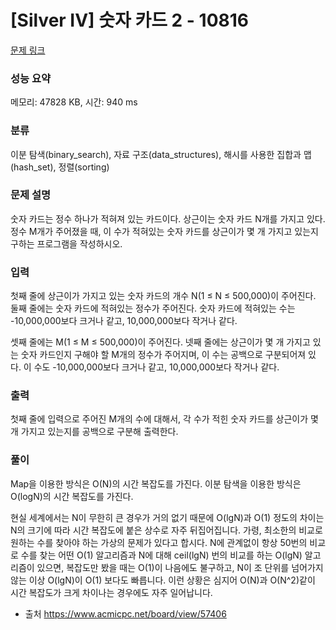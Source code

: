 # [Silver IV] 숫자 카드 2 - 10816 

[문제 링크](https://www.acmicpc.net/problem/10816) 

### 성능 요약

메모리: 47828 KB, 시간: 940 ms

### 분류

이분 탐색(binary_search), 자료 구조(data_structures), 해시를 사용한 집합과 맵(hash_set), 정렬(sorting)

### 문제 설명

<p>숫자 카드는 정수 하나가 적혀져 있는 카드이다. 상근이는 숫자 카드 N개를 가지고 있다. 정수 M개가 주어졌을 때, 이 수가 적혀있는 숫자 카드를 상근이가 몇 개 가지고 있는지 구하는 프로그램을 작성하시오.</p>

### 입력 

 <p>첫째 줄에 상근이가 가지고 있는 숫자 카드의 개수 N(1 ≤ N ≤ 500,000)이 주어진다. 둘째 줄에는 숫자 카드에 적혀있는 정수가 주어진다. 숫자 카드에 적혀있는 수는 -10,000,000보다 크거나 같고, 10,000,000보다 작거나 같다.</p>

<p>셋째 줄에는 M(1 ≤ M ≤ 500,000)이 주어진다. 넷째 줄에는 상근이가 몇 개 가지고 있는 숫자 카드인지 구해야 할 M개의 정수가 주어지며, 이 수는 공백으로 구분되어져 있다. 이 수도 -10,000,000보다 크거나 같고, 10,000,000보다 작거나 같다.</p>

### 출력 

 <p>첫째 줄에 입력으로 주어진 M개의 수에 대해서, 각 수가 적힌 숫자 카드를 상근이가 몇 개 가지고 있는지를 공백으로 구분해 출력한다.</p>
 
 ### 풀이
 
 Map을 이용한 방식은 O(N)의 시간 복잡도를 가진다. 
 이분 탐색을 이용한 방식은 O(logN)의 시간 복잡도를 가진다.
 
 현실 세계에서는 N이 무한히 큰 경우가 거의 없기 때문에 O(lgN)과 O(1) 정도의 차이는 N의 크기에 따라 시간 복잡도에 붙은 상수로 자주 뒤집어집니다. 
 가령, 최소한의 비교로 원하는 수를 찾아야 하는 가상의 문제가 있다고 합시다. 
 N에 관계없이 항상 50번의 비교로 수를 찾는 어떤 O(1) 알고리즘과 N에 대해 ceil(lgN) 번의 비교를 하는 O(lgN) 알고리즘이 있으면,
 복잡도만 봤을 때는 O(1)이 나음에도 불구하고, N이 조 단위를 넘어가지 않는 이상 O(lgN)이 O(1) 보다도 빠릅니다. 
 이런 상황은 심지어 O(N)과 O(N^2)같이 시간 복잡도가 크게 차이나는 경우에도 자주 일어납니다.
 
 - 출처 <https://www.acmicpc.net/board/view/57406>
